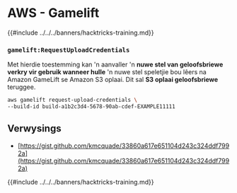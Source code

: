 # AWS - Gamelift

{{#include ../../../banners/hacktricks-training.md}}

### `gamelift:RequestUploadCredentials`

Met hierdie toestemming kan 'n aanvaller 'n **nuwe stel van geloofsbriewe verkry vir gebruik wanneer hulle** 'n nuwe stel speletjie bou lêers na Amazon GameLift se Amazon S3 oplaai. Dit sal **S3 oplaai geloofsbriewe** teruggee.
```bash
aws gamelift request-upload-credentials \
--build-id build-a1b2c3d4-5678-90ab-cdef-EXAMPLE11111
```
## Verwysings

- [https://gist.github.com/kmcquade/33860a617e651104d243c324ddf7992a](https://gist.github.com/kmcquade/33860a617e651104d243c324ddf7992a)

{{#include ../../../banners/hacktricks-training.md}}
